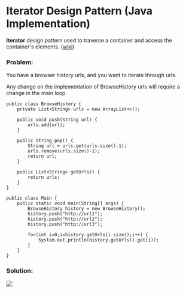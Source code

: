 # Iterator Design Pattern (Java Implementation)

**Iterator** design pattern used to traverse a container and access the container's elements. ([wiki](https://en.wikipedia.org/wiki/Iterator_pattern))
### Problem: 
You have a browser history urls, and you want to iterate through urls.

Any change on the implementation of BrowseHistory urls will require a change in the main loop.

    public class BrowseHistory {
        private List<String> urls = new ArrayList<>();
        
        public void push(String url) {
            urls.add(url);
        }
        
        public String pop() {
            String url = urls.get(urls.size()-1);
            urls.remove(urls.size()-1);
            return url;
        }

        public List<String> getUrls() {
            return urls;
        }
    }

    public class Main {
        public static void main(String[] args) {
            BrowseHistory history = new BrowseHistory();
            history.push("http://url1");
            history.push("http://url2");
            history.push("http://url3");

            for(int i=0;i<history.getUrls().size();i++) {
                System.out.println(history.getUrls().get(i));
            }
        }
    }
### Solution:
![](https://github.com/shamy1st/design-pattern-iterator-java/blob/main/iterator-solution-uml.png)
